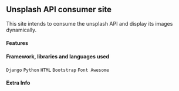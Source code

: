 ## Unsplash API consumer site
This site intends to consume the unsplash API and display its images dynamically.

#### Features


#### Framework, libraries and languages used
`Django` `Python` `HTML` `Bootstrap` `Font Awesome`

#### Extra Info

